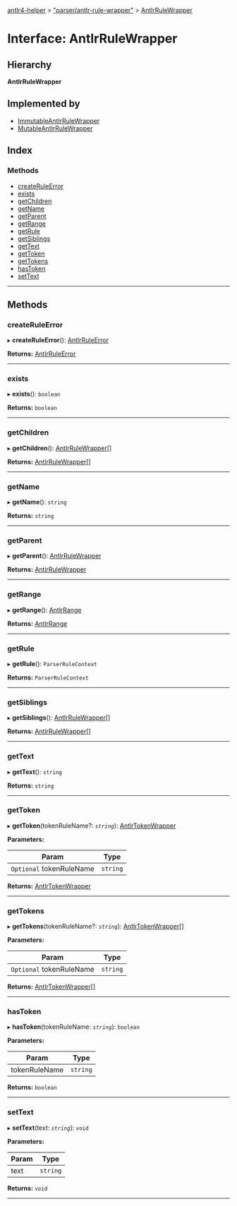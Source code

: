 [antlr4-helper](../README.md) > ["parser/antlr-rule-wrapper"](../modules/_parser_antlr_rule_wrapper_.md) > [AntlrRuleWrapper](../interfaces/_parser_antlr_rule_wrapper_.antlrrulewrapper.md)

# Interface: AntlrRuleWrapper

## Hierarchy

**AntlrRuleWrapper**

## Implemented by

* [ImmutableAntlrRuleWrapper](../classes/_parser_immutable_antlr_rule_wrapper_.immutableantlrrulewrapper.md)
* [MutableAntlrRuleWrapper](../classes/_parser_mutable_antlr_rule_wrapper_.mutableantlrrulewrapper.md)

## Index

### Methods

* [createRuleError](_parser_antlr_rule_wrapper_.antlrrulewrapper.md#createruleerror)
* [exists](_parser_antlr_rule_wrapper_.antlrrulewrapper.md#exists)
* [getChildren](_parser_antlr_rule_wrapper_.antlrrulewrapper.md#getchildren)
* [getName](_parser_antlr_rule_wrapper_.antlrrulewrapper.md#getname)
* [getParent](_parser_antlr_rule_wrapper_.antlrrulewrapper.md#getparent)
* [getRange](_parser_antlr_rule_wrapper_.antlrrulewrapper.md#getrange)
* [getRule](_parser_antlr_rule_wrapper_.antlrrulewrapper.md#getrule)
* [getSiblings](_parser_antlr_rule_wrapper_.antlrrulewrapper.md#getsiblings)
* [getText](_parser_antlr_rule_wrapper_.antlrrulewrapper.md#gettext)
* [getToken](_parser_antlr_rule_wrapper_.antlrrulewrapper.md#gettoken)
* [getTokens](_parser_antlr_rule_wrapper_.antlrrulewrapper.md#gettokens)
* [hasToken](_parser_antlr_rule_wrapper_.antlrrulewrapper.md#hastoken)
* [setText](_parser_antlr_rule_wrapper_.antlrrulewrapper.md#settext)

---

## Methods

<a id="createruleerror"></a>

###  createRuleError

▸ **createRuleError**(): [AntlrRuleError](../classes/_parser_antlr_rule_error_.antlrruleerror.md)

**Returns:** [AntlrRuleError](../classes/_parser_antlr_rule_error_.antlrruleerror.md)

___
<a id="exists"></a>

###  exists

▸ **exists**(): `boolean`

**Returns:** `boolean`

___
<a id="getchildren"></a>

###  getChildren

▸ **getChildren**(): [AntlrRuleWrapper](_parser_antlr_rule_wrapper_.antlrrulewrapper.md)[]

**Returns:** [AntlrRuleWrapper](_parser_antlr_rule_wrapper_.antlrrulewrapper.md)[]

___
<a id="getname"></a>

###  getName

▸ **getName**(): `string`

**Returns:** `string`

___
<a id="getparent"></a>

###  getParent

▸ **getParent**(): [AntlrRuleWrapper](_parser_antlr_rule_wrapper_.antlrrulewrapper.md)

**Returns:** [AntlrRuleWrapper](_parser_antlr_rule_wrapper_.antlrrulewrapper.md)

___
<a id="getrange"></a>

###  getRange

▸ **getRange**(): [AntlrRange](../modules/_types_types_.md#antlrrange)

**Returns:** [AntlrRange](../modules/_types_types_.md#antlrrange)

___
<a id="getrule"></a>

###  getRule

▸ **getRule**(): `ParserRuleContext`

**Returns:** `ParserRuleContext`

___
<a id="getsiblings"></a>

###  getSiblings

▸ **getSiblings**(): [AntlrRuleWrapper](_parser_antlr_rule_wrapper_.antlrrulewrapper.md)[]

**Returns:** [AntlrRuleWrapper](_parser_antlr_rule_wrapper_.antlrrulewrapper.md)[]

___
<a id="gettext"></a>

###  getText

▸ **getText**(): `string`

**Returns:** `string`

___
<a id="gettoken"></a>

###  getToken

▸ **getToken**(tokenRuleName?: *`string`*): [AntlrTokenWrapper](_parser_antlr_token_wrapper_.antlrtokenwrapper.md)

**Parameters:**

| Param | Type |
| ------ | ------ |
| `Optional` tokenRuleName | `string` |

**Returns:** [AntlrTokenWrapper](_parser_antlr_token_wrapper_.antlrtokenwrapper.md)

___
<a id="gettokens"></a>

###  getTokens

▸ **getTokens**(tokenRuleName?: *`string`*): [AntlrTokenWrapper](_parser_antlr_token_wrapper_.antlrtokenwrapper.md)[]

**Parameters:**

| Param | Type |
| ------ | ------ |
| `Optional` tokenRuleName | `string` |

**Returns:** [AntlrTokenWrapper](_parser_antlr_token_wrapper_.antlrtokenwrapper.md)[]

___
<a id="hastoken"></a>

###  hasToken

▸ **hasToken**(tokenRuleName: *`string`*): `boolean`

**Parameters:**

| Param | Type |
| ------ | ------ |
| tokenRuleName | `string` |

**Returns:** `boolean`

___
<a id="settext"></a>

###  setText

▸ **setText**(text: *`string`*): `void`

**Parameters:**

| Param | Type |
| ------ | ------ |
| text | `string` |

**Returns:** `void`

___

